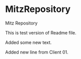 # MitzRepository
Mitz Repository

This is test version of Readme file.

Added some new text.

Added new line from Client 01.